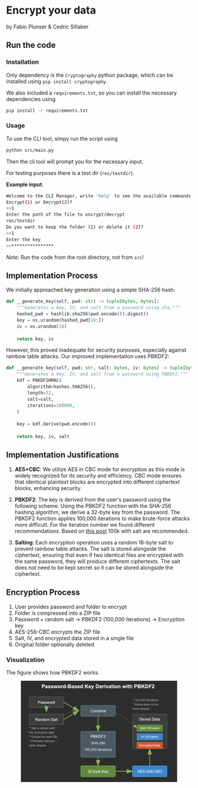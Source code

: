 # Encrypt your data

by Fabio Plunser & Cedric Sillaber

## Run the code

### Installation
Only dependency is the `Cryptography` python package, which can be installed using `pip install cryptography`. 

We also included a `requirements.txt`, so you can install the necessary dependencies using 
```bash
pip install -r requirements.txt
```

### Usage
To use the CLI tool, simpy run the script using
```bash
python src/main.py
```
Then the cli tool will prompt you for the necessary input.

For testing purposes there is a test dir (`res/testdir`).


**Example input**:

```bash
Welcome to the CLI Manager, write 'help' to see the available commands
Encrypt(1) or Decrypt(2)?
>>1
Enter the path of the file to encrypt/decrypt
res/testdir
Do you want to keep the folder (1) or delete it (2)?
>>1
Enter the key
>>****************
```

*Note*: Run the code from the root directory, not from `src`!

## Implementation Process

We initially approached key generation using a simple SHA-256 hash:

```python
def __generate_key(self, pwd: str) -> tuple[bytes, bytes]:
    """Generates a key, IV, and salt from a password using sha."""
    hashed_pwd = hashlib.sha256(pwd.encode()).digest()
    key = os.urandom(hashed_pwd[16:])
    iv = os.urandom(16)
    
    return key, iv
```

However, this proved inadequate for security purposes, especially against rainbow table attacks. Our improved implementation uses PBKDF2:

```python
def __generate_key(self, pwd: str, salt: bytes, iv: bytes) -> tuple[bytes, bytes, bytes]:
    """Generates a key, IV, and salt from a password using PBKDF2."""
    kdf = PBKDF2HMAC(
        algorithm=hashes.SHA256(),
        length=32,
        salt=salt,
        iterations=100000,
    )
    
    key = kdf.derive(pwd.encode())
    
    return key, iv, salt
```

## Implementation Justifications

1) **AES+CBC**: We utilize AES in CBC mode for encryption as this mode is widely recognized for its security and efficiency. CBC mode ensures that identical plaintext blocks are encrypted into different ciphertext blocks, enhancing security.

2) **PBKDF2**: The key is derived from the user's password using the following scheme. Using the PBKDF2 function with the SHA-256 hashing algorithm, we derive a 32-byte key from the password. The PBKDF2 function applies 100,000 iterations to make brute-force attacks more difficult. For the iteration number we found different recommendations. Based on [this post](https://security.stackexchange.com/a/179591) 100k with salt are recommended. 

3) **Salting**: Each encryption operation uses a random 16-byte salt to prevent rainbow table attacks. The salt is stored alongside the ciphertext, ensuring that even if two identical files are encrypted with the same password, they will produce different ciphertexts. The salt does not need to be kept secret so it can be stored alongside the ciphertext.

## Encryption Process

1. User provides password and folder to encrypt
2. Folder is compressed into a ZIP file
3. Password + random salt → PBKDF2 (100,000 iterations) → Encryption key
4. AES-256-CBC encrypts the ZIP file
5. Salt, IV, and encrypted data stored in a single file
6. Original folder optionally deleted

### Visualization

The figure shows how PBKDF2 works.
<figure>

<img src="./res/image.png" width=500>

</figure>
